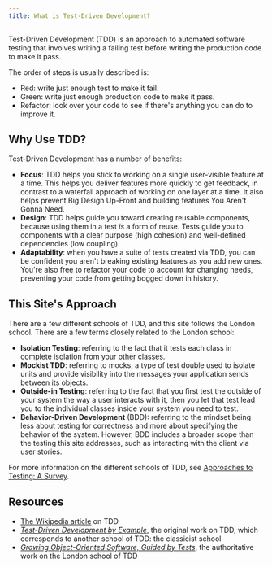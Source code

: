 ```yaml
---
title: What is Test-Driven Development?
---
```


Test-Driven Development (TDD) is an approach to automated software testing that involves writing a failing test before writing the production code to make it pass.

The order of steps is usually described is:

* Red: write just enough test to make it fail.
* Green: write just enough production code to make it pass.
* Refactor: look over your code to see if there's anything you can do to improve it.

## Why Use TDD?

Test-Driven Development has a number of benefits:

- **Focus**: TDD helps you stick to working on a single user-visible feature at a time. This helps you deliver features more quickly to get feedback, in contrast to a waterfall approach of working on one layer at a time. It also helps prevent Big Design Up-Front and building features You Aren't Gonna Need.
- **Design**: TDD helps guide you toward creating reusable components, because using them in a test *is* a form of reuse. Tests guide you to components with a clear purpose (high cohesion) and well-defined dependencies (low coupling).
- **Adaptability**: when you have a suite of tests created via TDD, you can be confident you aren't breaking existing features as you add new ones. You're also free to refactor your code to account for changing needs, preventing your code from getting bogged down in history.

## This Site's Approach

There are a few different schools of TDD, and this site follows the London school. There are a few terms closely related to the London school:

- **Isolation Testing**: referring to the fact that it tests each class in complete isolation from your other classes.
- **Mockist TDD**: referring to mocks, a type of test double used to isolate units and provide visibility into the messages your application sends between its objects.
- **Outside-in Testing**: referring to the fact that you first test the outside of your system the way a user interacts with it, then you let that test lead you to the individual classes inside your system you need to test.
- **Behavior-Driven Development** (BDD): referring to the mindset being less about testing for correctness and more about specifying the behavior of the system. However, BDD includes a broader scope than the testing this site addresses, such as interacting with the client via user stories.

For more information on the different schools of TDD, see [Approaches to Testing: A Survey](http://codingitwrong.com/2016/02/08/approaches-to-testing-a-survey.html).

## Resources

* [The Wikipedia article](https://en.wikipedia.org/wiki/Test-driven_development) on TDD
* [*Test-Driven Development by Example*](http://www.amazon.com/Test-Driven-Development-Kent-Beck/dp/0321146530), the original work on TDD, which corresponds to another school of TDD: the classicist school
* [*Growing Object-Oriented Software, Guided by Tests*](http://www.informit.com/store/growing-object-oriented-software-guided-by-tests-9780321503626), the authoritative work on the London school of TDD
